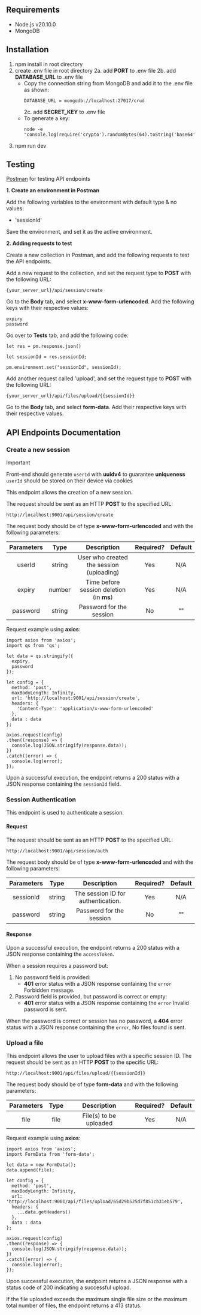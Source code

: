## Requirements

- Node.js v20.10.0
- MongoDB

## Installation

1. npm install in root directory
2. create .env file in root directory
   2a. add **PORT** to .env file
   2b. add **DATABASE_URL** to .env file
   - Copy the connection string from MongoDB and add it to the .env file as shown:
     ```
     DATABASE_URL = mongodb://localhost:27017/crud
     ```
     2c. add **SECRET_KEY** to .env file
   - To generate a key:
     ```
     node -e "console.log(require('crypto').randomBytes(64).toString('base64'))"
     ```
3. npm run dev

## Testing

[Postman](https://www.postman.com/downloads/) for testing API endpoints

**1. Create an environment in Postman**

Add the following variables to the environment with default type & no values:

- 'sessionId'

Save the environment, and set it as the active environment.

**2. Adding requests to test**

Create a new collection in Postman, and add the following requests to test the API endpoints.

Add a new request to the collection, and set the request type to **POST** with the following URL:

```
{your_server_url}/api/session/create
```

Go to the **Body** tab, and select **x-www-form-urlencoded**. Add the following keys with their respective values:

```
expiry
password
```

Go over to **Tests** tab, and add the following code:

```
let res = pm.response.json()

let sessionId = res.sessionId;

pm.environment.set("sessionId", sessionId);
```

Add another request called 'upload', and set the request type to **POST** with the following URL:

```
{your_server_url}/api/files/upload/{{sessionId}}
```

Go to the **Body** tab, and select **form-data**. Add their respective keys with their respective values.

## API Endpoints Documentation

### **Create a new session**

> [!IMPORTANT]  
> Front-end should generate `userId` with **uuidv4** to guarantee **uniqueness**
> `userId` should be stored on their device via cookies

This endpoint allows the creation of a new session.

The request should be sent as an HTTP **POST** to the specified URL:

```
http://localhost:9001/api/session/create
```

The request body should be of type **x-www-form-urlencoded** and with the following parameters:

| Parameters |  Type  |               Description                | Required? | Default |
| :--------: | :----: | :--------------------------------------: | :-------: | :-----: |
|   userId   | string | User who created the session (uploading) |    Yes    |   N/A   |
|   expiry   | number | Time before session deletion (in **ms**) |    Yes    |   N/A   |
|  password  | string |         Password for the session         |    No     |   ""    |

Request example using **axios**:

```
import axios from 'axios';
import qs from 'qs';

let data = qs.stringify({
  expiry,
  password
});

let config = {
  method: 'post',
  maxBodyLength: Infinity,
  url: 'http://localhost:9001/api/session/create',
  headers: {
    'Content-Type': 'application/x-www-form-urlencoded'
  },
  data : data
};

axios.request(config)
.then((response) => {
  console.log(JSON.stringify(response.data));
})
.catch((error) => {
  console.log(error);
});
```

Upon a successful execution, the endpoint returns a 200 status with a JSON response containing the `sessionId` field.

### **Session Authentication**

This endpoint is used to authenticate a session.

#### Request

The request should be sent as an HTTP **POST** to the specified URL:

```
http://localhost:9001/api/session/auth
```

The request body should be of type **x-www-form-urlencoded** and with the following parameters:

| Parameters |  Type  |            Description             | Required? | Default |
| :--------: | :----: | :--------------------------------: | :-------: | :-----: |
| sessionId  | string | The session ID for authentication. |    Yes    |   N/A   |
|  password  | string |      Password for the session      |    No     |   ""    |

#### Response

Upon a successful execution, the endpoint returns a 200 status with a JSON response containing the `accessToken`.

When a session requires a password but:

1. No password field is provided:
   - **401** error status with a JSON response containing the `error` Forbidden message.
2. Password field is provided, but password is correct or empty:
   - **401** error status with a JSON response containing the `error` Invalid password is sent.

When the password is correct or session has no password, a **404** error status with a JSON response containing the `error`, No files found is sent.

### **Upload a file**

This endpoint allows the user to upload files with a specific session ID. The request should be sent as an HTTP **POST** to the specific URL:

```
http://localhost:9001/api/files/upload/{{sessionId}}
```

The request body should be of type **form-data** and with the following parameters:

| Parameters | Type |      Description       | Required? | Default |
| :--------: | :--: | :--------------------: | :-------: | :-----: |
|    file    | file | File(s) to be uploaded |    Yes    |   N/A   |

Request example using **axios**:

```
import axios from 'axios';
import FormData from 'form-data';

let data = new FormData();
data.append(file);

let config = {
  method: 'post',
  maxBodyLength: Infinity,
  url: 'http://localhost:9001/api/files/upload/65d29b525d7f851cb31eb579',
  headers: {
    ...data.getHeaders()
  },
  data : data
};

axios.request(config)
.then((response) => {
  console.log(JSON.stringify(response.data));
})
.catch((error) => {
  console.log(error);
});
```

Upon successful execution, the endpoint returns a JSON response with a status code of 200 indicating a successful upload.

If the file uploaded exceeds the maximum single file size or the maximum total number of files, the endpoint returns a 413 status.
